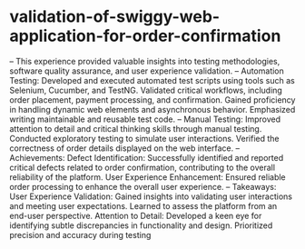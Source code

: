 # validation-of-swiggy-web-application-for-order-confirmation

– This experience provided valuable insights into testing methodologies, software quality assurance, and user experience
validation.
– Automation Testing: Developed and executed automated test scripts using tools such as Selenium, Cucumber, and
TestNG. Validated critical workflows, including order placement, payment processing, and confirmation. Gained
proficiency in handling dynamic web elements and asynchronous behavior. Emphasized writing maintainable and
reusable test code.
– Manual Testing: Improved attention to detail and critical thinking skills through manual testing. Conducted exploratory
testing to simulate user interactions. Verified the correctness of order details displayed on the web interface.
– Achievements: Defect Identification: Successfully identified and reported critical defects related to order confirmation,
contributing to the overall reliability of the platform. User Experience Enhancement: Ensured reliable order processing
to enhance the overall user experience.
– Takeaways: User Experience Validation: Gained insights into validating user interactions and meeting user
expectations. Learned to assess the platform from an end-user perspective. Attention to Detail: Developed a keen eye for
identifying subtle discrepancies in functionality and design. Prioritized precision and accuracy during testing
